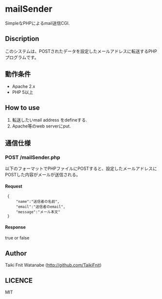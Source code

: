 # mailSender
SimpleなPHPによるmail送信CGI.

## Discription
このシステムは、POSTされたデータを設定したメールアドレスに転送するPHPプログラムです。

## 動作条件
* Apache 2.x
* PHP 5以上

## How to use
1. 転送したいmail address をdefineする.
2. Apache等のweb serverにput.


## 通信仕様

### POST /mailSender.php
以下のフォーマットでPHPファイルにPOSTすると、設定したメールアドレスにPOSTした内容がメールが送信される。


#### Request
     {
         "name":"送信者の名前",
         "email":"送信者のemail",
         "message":"メール本文"
     }
 
#### Response
true or false


## Author
Taiki Fnit Watanabe (http://github.com/TaikiFnit)

## LICENCE
MIT

